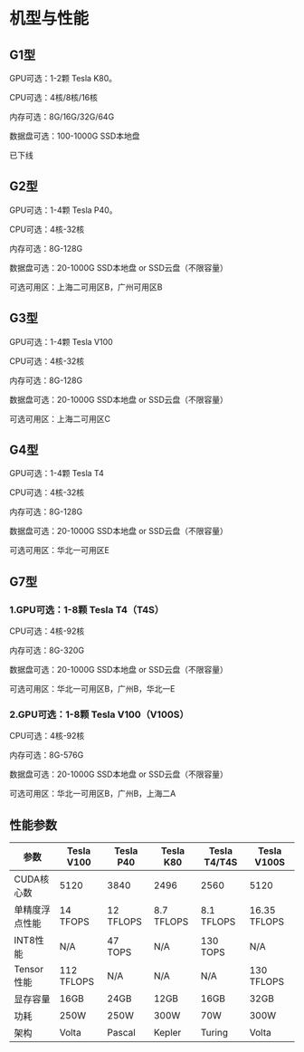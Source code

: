 # 机型与性能



## G1型

GPU可选：1-2颗 Tesla K80。

CPU可选：4核/8核/16核

内存可选：8G/16G/32G/64G

数据盘可选：100-1000G SSD本地盘 

已下线

## G2型

GPU可选：1-4颗 Tesla P40。

CPU可选：4核-32核

内存可选：8G-128G

数据盘可选：20-1000G SSD本地盘 or SSD云盘（不限容量）

可选可用区：上海二可用区B，广州可用区B

## G3型

GPU可选：1-4颗 Tesla V100

CPU可选：4核-32核

内存可选：8G-128G

数据盘可选：20-1000G SSD本地盘 or SSD云盘（不限容量）

可选可用区：上海二可用区C

## G4型

GPU可选：1-4颗 Tesla T4

CPU可选：4核-32核

内存可选：8G-128G

数据盘可选：20-1000G SSD本地盘 or SSD云盘（不限容量）

可选可用区：华北一可用区E

## G7型

### 1.GPU可选：1-8颗 Tesla T4（T4S）

CPU可选：4核-92核

内存可选：8G-320G

数据盘可选：20-1000G SSD本地盘 or SSD云盘（不限容量）

可选可用区：华北一可用区B，广州B，华北一E

### 2.GPU可选：1-8颗 Tesla V100（V100S）

CPU可选：4核-92核

内存可选：8G-576G

数据盘可选：20-1000G SSD本地盘 or SSD云盘（不限容量）

可选可用区：华北一可用区B，广州B，上海二A

## 性能参数

| 参数 | Tesla V100 | Tesla P40 | Tesla K80 | Tesla T4/T4S | Tesla V100S |
| ---- | ---------------- | --------------- | --------------- | --------------- | --------------- |
| CUDA核心数 | 5120 | 3840 | 2496 | 2560 | 5120 |
| 单精度浮点性能  | 14 TFOPS | 12 TFLOPS | 8.7 TFLOPS | 8.1 TFLOPS | 16.35 TFLOPS |
| INT8性能 | N/A | 47 TOPS | N/A | 130 TOPS | N/A |
| Tensor性能 | 112 TFLOPS | N/A | N/A | N/A | 130 TFLOPS | 
| 显存容量 | 16GB | 24GB | 12GB | 16GB | 32GB |
| 功耗 | 250W | 250W | 300W | 70W | 300W |
| 架构 | Volta | Pascal | Kepler | Turing | Volta|
